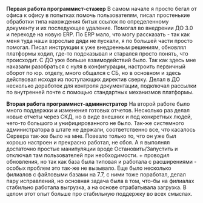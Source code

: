 **Первая работа программист-стажер** 
В самом начале я просто бегал от офиса к офису в попытках помочь пользователям, писал простенькие обработки типа нахождения битых ссылок по определенному документу и их последующее удаление. Помогал во внедрении ДО 3.0 и переходе на новую ERP.
По ERP мало, что могу рассказать - так как меня туда наши взрослые дяди не пускали, я по большей части просто помогал. Писал инструкции к уже внедренным решениям, обновлял платформы ходил, где-то подсказывал и старался просто понять, что происходит.
С ДО уже больше взаимодействий было. Так как здесь мне наказали разобраться с нуля в конфигурации, настроить первичный оборот по юр. отделу, много общался с СБ, но в основном и здесь действовал исходя из поступающих директив сверху. Делал в ДО несколько доработок для контроля документации, подключал рассылки по внутренней почте с помощью стандартных механизмов платформы.

**Вторая работа программист-администратор**
На второй работе было много поддержки и изменения готовых отчетов. Несколько раз делал новые отчеты через СКД, но в виде внешних и под конкретных людей, чего-то большого и унифицированного не было. Так-же системного администратора в штате не держали, соответственно  все, что касалось Сервера так-же было на мне. Повезло только то, что он уже был хорошо настроен и прекрасно работал, не сбоя. А я выполнял достаточно простые манипуляции вроде Остановить/Запустить и отключал там пользователей при необходимости. + проводил обновления, но так как база была типовая и работала с расширениями - особых проблем это так-же не вызывало. Еще было несколько филиалов с файловыми базами на 7.7, с ними тоже поработал, делал пару исправлений, но основная задача была в том, что-бы на филиалах стабильно работала выгрузка, а на основе отрабатывала загрузка.  В целом этот опыт больше про стабильную поддержку во всех смыслах. 